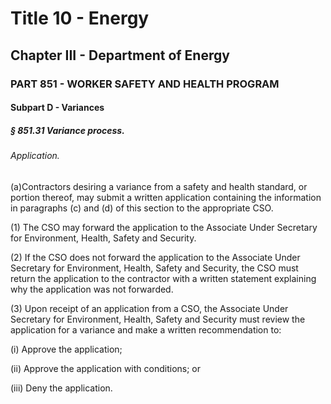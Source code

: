 
# Title 10 - Energy
## Chapter III - Department of Energy
### PART 851 - WORKER SAFETY AND HEALTH PROGRAM
#### Subpart D - Variances
##### § 851.31 Variance process.
###### Application.

(a)Contractors desiring a variance from a safety and health standard, or portion thereof, may submit a written application containing the information in paragraphs (c) and (d) of this section to the appropriate CSO.

(1) The CSO may forward the application to the Associate Under Secretary for Environment, Health, Safety and Security.

(2) If the CSO does not forward the application to the Associate Under Secretary for Environment, Health, Safety and Security, the CSO must return the application to the contractor with a written statement explaining why the application was not forwarded.

(3) Upon receipt of an application from a CSO, the Associate Under Secretary for Environment, Health, Safety and Security must review the application for a variance and make a written recommendation to:

(i) Approve the application;

(ii) Approve the application with conditions; or

(iii) Deny the application.
